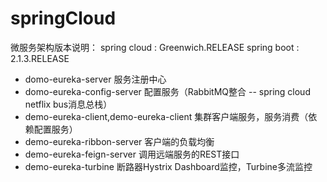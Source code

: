 # springCloud
  微服务架构版本说明：
     spring cloud : Greenwich.RELEASE
     spring boot : 2.1.3.RELEASE
+ domo-eureka-server 服务注册中心
+ domo-eureka-config-server 配置服务（RabbitMQ整合 -- spring cloud netflix bus消息总栈）
+ demo-eureka-client,demo-eureka-client 集群客户端服务，服务消费（依赖配置服务）
+ demo-eureka-ribbon-server 客户端的负载均衡
+ demo-eureka-feign-server 调用远端服务的REST接口
+ demo-eureka-turbine 断路器Hystrix Dashboard监控，Turbine多流监控
